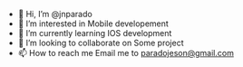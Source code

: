 - 👋 Hi, I’m @jnparado
- 👀 I’m interested in Mobile developement
- 🌱 I’m currently learning IOS development
- 💞️ I’m looking to collaborate on Some project
- 📫 How to reach me Email me to paradojeson@gmail.com

<!---
jnparado/jnparado is a ✨ special ✨ repository because its `README.md` (this file) appears on your GitHub profile.
You can click the Preview link to take a look at your changes.
--->
